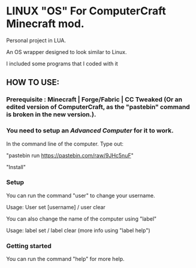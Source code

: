 # LINUX "OS" For ComputerCraft Minecraft mod.

Personal project in LUA.

An OS wrapper designed to look similar to Linux.

I included some programs that I coded with it


## HOW TO USE:

### Prerequisite : Minecraft | Forge/Fabric | CC Tweaked (Or an edited version of ComputerCraft, as the "pastebin" command is broken in the new version.).

### You need to setup an *Advanced Computer* for it to work.

In the command line of the computer. Type out:

"pastebin run https://pastebin.com/raw/9JHc5nuF"

"Install"

### Setup

You can run the command "user" to change your username.

Usage: User set [username] / user clear


You can also change the name of the computer using "label"

Usage: label set / label clear (more info using "label help")

### Getting started

You can run the command "help" for more help.
